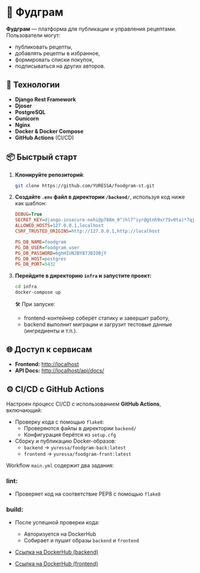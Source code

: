 # 🍲 Фудграм

**Фудграм** — платформа для публикации и управления рецептами. Пользователи могут:
- публиковать рецепты,
- добавлять рецепты в избранное,
- формировать списки покупок,
- подписываться на других авторов.

## 🚀 Технологии

- **Django Rest Framework**
- **Djoser**
- **PostgreSQL**
- **Gunicorn**
- **Nginx**
- **Docker & Docker Compose**
- **GitHub Actions** (CI/CD)

## 📦 Быстрый старт

1. **Клонируйте репозиторий**:
   ```bash
   git clone https://github.com/YURESSA/foodgram-st.git
   ```

2. **Создайте `.env` файл в директории `/backend/`**, используя код ниже как шаблон:
   ```ini
   DEBUG=True
   SECRET_KEY=django-insecure-nehi@p788m_0^)hl7^iyr@gtnh9xr7$v0ta)*7qj63b=pbj6s(
   ALLOWED_HOSTS=127.0.0.1,localhost
   CSRF_TRUSTED_ORIGINS=http://127.0.0.1,http://localhost

   PG_DB_NAME=foodgram
   PG_DB_USER=foodgram_user
   PG_DB_PASSWORD=6ghHIUNJBY87JBIO8jY
   PG_DB_HOST=postgres
   PG_DB_PORT=5432
   ```

3. **Перейдите в директорию `infra` и запустите проект:**
   ```bash
   cd infra
   docker-compose up
   ```

   🛠️ При запуске:
   - frontend-контейнер соберёт статику и завершит работу,
   - backend выполнит миграции и загрузит тестовые данные (ингредиенты и т.п.).

## 🌐 Доступ к сервисам

- **Frontend:** [http://localhost](http://localhost)
- **API Docs:** [http://localhost/api/docs/](http://localhost/api/docs/)

## ⚙️ CI/CD с GitHub Actions

Настроен процесс CI/CD с использованием **GitHub Actions**, включающий:

- Проверку кода с помощью `flake8`:
  - Проверяются файлы в директории `backend/`
  - Конфигурация берётся из `setup.cfg`
- Сборку и публикацию Docker-образов:
  - `backend` → `yuressa/foodgram-back:latest`
  - `frontend` → `yuressa/foodgram-front:latest`

Workflow `main.yml` содержит два задания:

### lint:
- Проверяет код на соответствие PEP8 с помощью `flake8`

### build:
- После успешной проверки кода:
  - Авторизуется на DockerHub
  - Собирает и пушит образы `backend` и `frontend`

- [Ссылка на DockerHub (backend)](https://hub.docker.com/r/yuressa/foodgram-back)
- [Ссылка на DockerHub (frontend)](https://hub.docker.com/r/yuressa/foodgram-front)